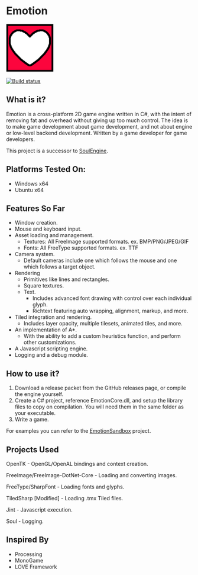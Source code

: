 # Emotion
<img src="EmotionLogo.png" width="128px" />

[![Build status](https://ci.appveyor.com/api/projects/status/qur90gc2wdhmd5ff/branch/master?svg=true)](https://ci.appveyor.com/project/Cryru/emotion/branch/master)

## What is it?

Emotion is a cross-platform 2D game engine written in C#, with the intent of removing fat and overhead without giving up too much control. The idea is to make game development about game development, and not about engine or low-level backend development. Written by a game developer for game developers.  

This project is a successor to [SoulEngine](Documents/SoulEngine.md).

## Platforms Tested On:

- Windows x64
- Ubuntu x64

## Features So Far

- Window creation.
- Mouse and keyboard input.
- Asset loading and management.
  - Textures: All FreeImage supported formats. ex. BMP/PNG/JPEG/GIF
  - Fonts: All FreeType supported formats. ex. TTF
- Camera system.
  - Default cameras include one which follows the mouse and one which follows a target object.
- Rendering
  - Primitives like lines and rectangles.
  - Square textures.
  - Text.
    - Includes advanced font drawing with control over each individual glyph.
    - Richtext featuring auto wrapping, alignment, markup, and more.
- Tiled integration and rendering.
  - Includes layer opacity, multiple tilesets, animated tiles, and more.
- An implementation of A*.
  - With the ability to add a custom heuristics function, and perform other customizations.
- A Javascript scripting engine.
- Logging and a debug module.

## How to use it?

1. Download a release packet from the GitHub releases page, or compile the engine yourself.
2. Create a C# project, reference EmotionCore.dll, and setup the library files to copy on compilation. You will need them in the same folder as your executable.
3. Write a game.

For examples you can refer to the [EmotionSandbox](EmotionSandbox) project.

## Projects Used

OpenTK - OpenGL/OpenAL bindings and context creation.

FreeImage/FreeImage-DotNet-Core - Loading and converting images.

FreeType/SharpFont - Loading fonts and glyphs.

TiledSharp [Modified] - Loading .tmx Tiled files.

Jint - Javascript execution.

Soul - Logging.

## Inspired By

- Processing
- MonoGame
- LOVE Framework
